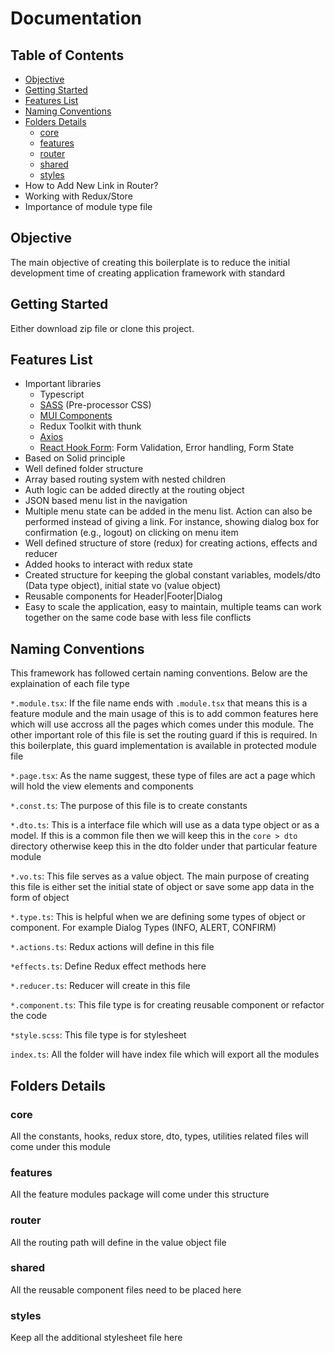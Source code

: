 # Documentation

## Table of Contents

- [Objective](#objective)
- [Getting Started](#getting-started)
- [Features List](#features-list)
- [Naming Conventions](#naming-conventions)
- [Folders Details](#folders-details)
  - [core](#core)
  - [features](#features)
  - [router](#router)
  - [shared](#shared)
  - [styles](#styles)
- How to Add New Link in Router?
- Working with Redux/Store
- Importance of module type file


## Objective

The main objective of creating this boilerplate is to reduce the initial development time of creating application framework with standard


## Getting Started

Either download zip file or clone this project.

## Features List

- Important libraries
    - Typescript
    - [SASS](https://sass-lang.com/documentation/syntax/) (Pre-processor CSS)
    - [MUI Components](https://mui.com/material-ui/all-components/)
    - Redux Toolkit with thunk
    - [Axios](https://axios-http.com/docs/intro)
    - [React Hook Form](https://react-hook-form.com/): Form Validation, Error handling, Form State
- Based on Solid principle
- Well defined folder structure
- Array based routing system with nested children
- Auth logic can be added directly at the routing object
- JSON based menu list in the navigation
- Multiple menu state can be added in the menu list. Action can also be performed instead of giving a link. For instance, showing dialog box for confirmation (e.g., logout) on clicking on menu item
- Well defined structure of store (redux) for creating actions, effects and reducer
- Added hooks to interact with redux state
- Created structure for keeping the global constant variables, models/dto (Data type object), initial state vo (value object)
- Reusable components for Header|Footer|Dialog
- Easy to scale the application, easy to maintain, multiple teams can work together on the same code base with less file conflicts

## Naming Conventions

This framework has followed certain naming conventions. Below are the explaination of each file type

`*.module.tsx`: If the file name ends with `.module.tsx` that means this is a feature module and the main usage of this is to add common features here which will use accross all the pages which comes under this module. The other important role of this file is set the routing guard if this is required. In this boilerplate, this guard implementation is available in protected module file

`*.page.tsx`: As the name suggest, these type of files are act a page which will hold the view elements and components

`*.const.ts`: The purpose of this file is to create constants

`*.dto.ts`: This is a interface file which will use as a data type object or as a model. If this is a common file then we will keep this in the `core > dto` directory otherwise keep this in the dto folder under that particular feature module

`*.vo.ts`: This file serves as a value object. The main purpose of creating this file is either set the initial state of object or save some app data in the form of object

`*.type.ts`: This is helpful when we are defining some types of object or component. For example Dialog Types (INFO, ALERT, CONFIRM)

`*.actions.ts`: Redux actions will define in this file

`*effects.ts`: Define Redux effect methods here

`*.reducer.ts`: Reducer will create in this file

`*.component.ts`: This file type is for creating reusable component or refactor the code

`*style.scss`: This file type is for stylesheet

`index.ts`: All the folder will have index file which will export all the modules

## Folders Details

### core

All the constants, hooks, redux store, dto, types, utilities related files will come under this module

### features

All the feature modules package will come under this structure

### router

All the routing path will define in the value object file

### shared

All the reusable component files need to be placed here

### styles

Keep all the additional stylesheet file here